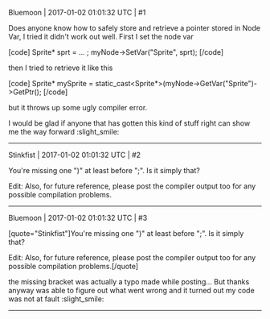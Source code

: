 Bluemoon | 2017-01-02 01:01:32 UTC | #1

Does anyone know how to safely store and retrieve a pointer stored in Node Var, I tried it didn't work out well. First I set the node var

[code]
Sprite* sprt = ... ;
myNode->SetVar("Sprite", sprt);
[/code]

then I tried to retrieve it like this 

[code]
Sprite* mySprite = static_cast<Sprite*>(myNode->GetVar("Sprite")->GetPtr();
[/code]

but it throws up some ugly compiler error.

I would be glad if anyone that has gotten this kind of stuff right can show me the way forward :slight_smile:

-------------------------

Stinkfist | 2017-01-02 01:01:32 UTC | #2

You're missing one ")" at least before ";". Is it simply that?

Edit: Also, for future reference, please post the compiler output too for any possible compilation problems.

-------------------------

Bluemoon | 2017-01-02 01:01:32 UTC | #3

[quote="Stinkfist"]You're missing one ")" at least before ";". Is it simply that?

Edit: Also, for future reference, please post the compiler output too for any possible compilation problems.[/quote]

the missing bracket was actually a typo made while posting... But thanks anyway was able to figure out what went wrong and it turned out my code was not at fault :slight_smile:

-------------------------

